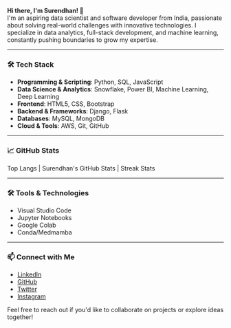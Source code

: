 

**Hi there, I'm Surendhan! 👋**  
I'm an aspiring data scientist and software developer from India, passionate about solving real-world challenges with innovative technologies. I specialize in data analytics, full-stack development, and machine learning, constantly pushing boundaries to grow my expertise.  

---

### 🛠️ **Tech Stack**  
- **Programming & Scripting**: Python, SQL, JavaScript  
- **Data Science & Analytics**: Snowflake, Power BI, Machine Learning, Deep Learning  
- **Frontend**: HTML5, CSS, Bootstrap  
- **Backend & Frameworks**: Django, Flask  
- **Databases**: MySQL, MongoDB  
- **Cloud & Tools**: AWS, Git, GitHub  

---

### 📈 **GitHub Stats**  
Top Langs | Surendhan's GitHub Stats | Streak Stats  

---

### 🛠️ **Tools & Technologies**  
- Visual Studio Code  
- Jupyter Notebooks  
- Google Colab  
- Conda/Medmamba  

---

### 📫 **Connect with Me**  
- [LinkedIn](#)  
- [GitHub](#)  
- [Twitter](#)  
- [Instagram](#)  

Feel free to reach out if you'd like to collaborate on projects or explore ideas together!
